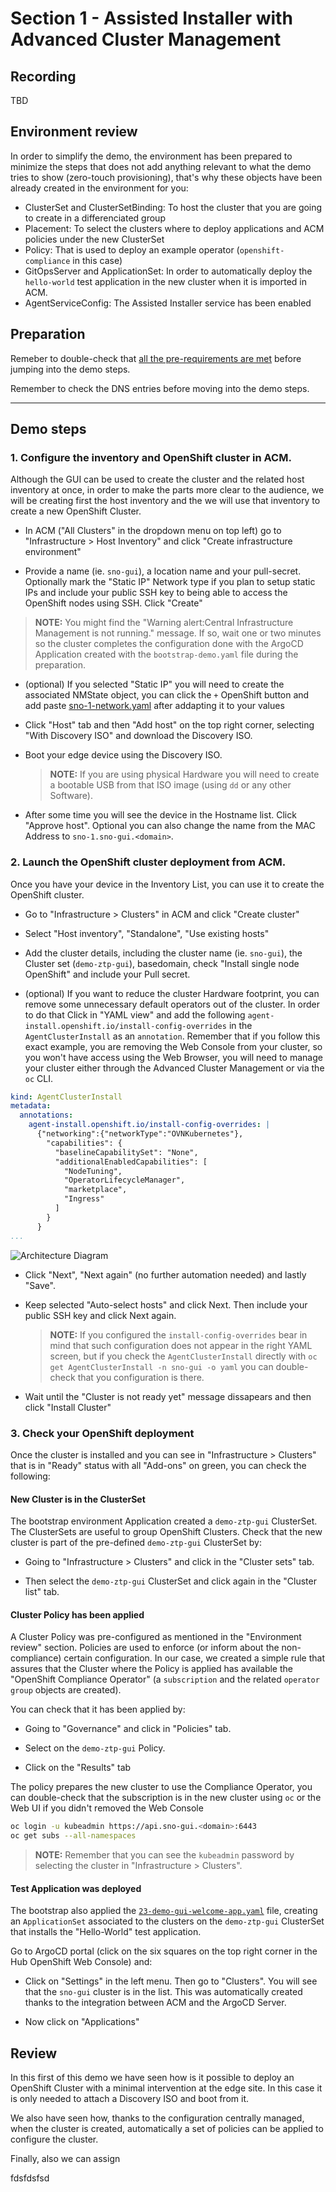# Section 1 - Assisted Installer with Advanced Cluster Management

## Recording
TBD


## Environment review

In order to simplify the demo, the environment has been prepared to minimize the steps that does not add anything relevant to what the demo tries to show (zero-touch provisioning), that's why these objects have been already created in the environment for you:

* ClusterSet and ClusterSetBinding: To host the cluster that you are going to create in a differenciated group
* Placement: To select the clusters where to deploy applications and ACM policies under the new ClusterSet
* Policy: That is used to deploy an example operator (`openshift-compliance` in this case)
* GitOpsServer and ApplicationSet: In order to automatically deploy the `hello-world` test application in the new cluster when it is imported in ACM.
* AgentServiceConfig: The Assisted Installer service has been enabled


## Preparation

Remeber to double-check that [all the pre-requirements are met](00-preparation.md) before jumping into the demo steps.

Remember to check the DNS entries before moving into the demo steps.

---

## Demo steps

### 1. Configure the inventory and OpenShift cluster in ACM.

Although the GUI can be used to create the cluster and the related host inventory at once, in order to make the parts more clear to the audience, we will be creating first the host inventory and the we will use that inventory to create a new OpenShift Cluster.

* In ACM ("All Clusters" in the dropdown menu on top left) go to "Infrastructure > Host Inventory" and click "Create infrastructure environment"

* Provide a name (ie. `sno-gui`), a location name and your pull-secret. Optionally mark the "Static IP" Network type if you plan to setup static IPs and include your public SSH key to being able to access the OpenShift nodes using SSH. Click "Create"

> **NOTE:**
> You might find the "Warning alert:Central Infrastructure Management is not running." message. If so, wait one or two minutes so the cluster completes the configuration done with the ArgoCD Application created with the `bootstrap-demo.yaml` file during the preparation.


* (optional) If you selected "Static IP" you will need to create the associated NMState object, you can click the `+` OpenShift button and add paste [sno-1-network.yaml](../demo-manifests/00-gui/sno-1-network.yaml) after addapting it to your values


* Click "Host" tab and then "Add host" on the top right corner, selecting "With Discovery ISO" and download the Discovery ISO.

* Boot your edge device using the Discovery ISO.

  > **NOTE:**
  > If you are using physical Hardware you will need to create a bootable USB from that ISO image (using `dd` or any other Software).

* After some time you will see the device in the Hostname list. Click "Approve host". Optional you can also change the name from the MAC Address to `sno-1.sno-gui.<domain>`.



### 2. Launch the OpenShift cluster deployment from ACM.

Once you have your device in the Inventory List, you can use it to create the OpenShift cluster.

* Go to "Infrastructure > Clusters" in ACM and click "Create cluster"

* Select "Host inventory", "Standalone", "Use existing hosts"

* Add the cluster details, including the cluster name (ie. `sno-gui`), the Cluster set (`demo-ztp-gui`), basedomain, check "Install single node OpenShift" and include your Pull secret. 

* (optional) If you want to reduce the cluster Hardware footprint, you can remove some unnecessary default operators out of the cluster. In order to do that Click in "YAML view" and add the following `agent-install.openshift.io/install-config-overrides` in the `AgentClusterInstall` as an `annotation`. Remember that if you follow this exact example, you are removing the Web Console from your cluster, so you won't have access using the Web Browser, you will need to manage your cluster either through the Advanced Cluster Management or via the `oc` CLI.

```yaml
kind: AgentClusterInstall
metadata:
  annotations:
    agent-install.openshift.io/install-config-overrides: |
      {"networking":{"networkType":"OVNKubernetes"},
        "capabilities": {
          "baselineCapabilitySet": "None",
          "additionalEnabledCapabilities": [
            "NodeTuning",
            "OperatorLifecycleManager",
            "marketplace",
            "Ingress"
          ]
        }
      }
...
```


![Architecture Diagram](images/gui-composable.png)


* Click "Next", "Next again" (no further automation needed) and lastly "Save".

* Keep selected "Auto-select hosts" and click Next. Then include your public SSH key and click Next again.

  > **NOTE:**
  > If you configured the `install-config-overrides` bear in mind that such configuration does not appear in the right YAML screen, but if you check the `AgentClusterInstall` directly with `oc get AgentClusterInstall -n sno-gui -o yaml` you can double-check that you configuration is there.

* Wait until the "Cluster is not ready yet" message dissapears and then click "Install Cluster"


### 3. Check your OpenShift deployment

Once the cluster is installed and you can see in "Infrastructure > Clusters" that is in "Ready" status with all "Add-ons" on green, you can check the following:

#### New Cluster is in the ClusterSet

The bootstrap environment Application created a `demo-ztp-gui` ClusterSet. The ClusterSets are useful to group OpenShift Clusters. Check that the new cluster is part of the pre-defined `demo-ztp-gui` ClusterSet by:

* Going to "Infrastructure > Clusters" and click in the "Cluster sets" tab. 

* Then select the `demo-ztp-gui` ClusterSet and click again in the "Cluster list" tab.


#### Cluster Policy has been applied

A Cluster Policy was pre-configured as mentioned in the "Environment review" section. Policies are used to enforce (or inform about the non-compliance) certain configuration. In our case, we created a simple rule that assures that the Cluster where the Policy is applied has available the "OpenShift Compliance Operator" (a `subscription` and the related `operator group` objects are created).

You can check that it has been applied by:

* Going to "Governance" and click in "Policies" tab. 

* Select on the `demo-ztp-gui` Policy.

* Click on the "Results" tab

The policy prepares the new cluster to use the Compliance Operator, you can double-check that the subscription is in the new cluster using `oc` or the Web UI if you didn't removed the Web Console

```bash
oc login -u kubeadmin https://api.sno-gui.<domain>:6443
oc get subs --all-namespaces
```

  > **NOTE:**
  > Remember that you can see the `kubeadmin` password by selecting the cluster in  "Infrastructure > Clusters".


#### Test Application was deployed

The bootstrap also applied the [`23-demo-gui-welcome-app.yaml`](../bootstrap-demo/resources/base/23-demo-gui-welcome-app.yaml) file, creating an `ApplicationSet` associated to the clusters on the `demo-ztp-gui` ClusterSet that installs the "Hello-World" test application.

Go to ArgoCD portal (click on the six squares on the top right corner in the Hub OpenShift Web Console) and:

* Click on "Settings" in the left menu. Then go to "Clusters". You will see that the `sno-gui` cluster is in the list. This was automatically created thanks to the integration between ACM and the ArgoCD Server.

* Now click on "Applications"








## Review

In this first of this demo we have seen how is it possible to deploy an OpenShift Cluster with a minimal intervention at the edge site. In this case it is only needed to attach a Discovery ISO and boot from it.

We also have seen how, thanks to the configuration centrally managed, when the cluster is created, automatically a set of policies can be applied to configure the cluster.

Finally, also we can assign



fdsfdsfsd


